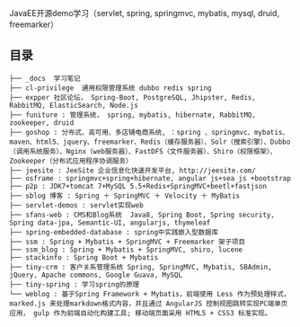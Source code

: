 JavaEE开源demo学习（servlet, spring, springmvc, mybatis, mysql, druid, freemarker）

## 目录

    ├── _docs  学习笔记
    ├── cl-privilege  通用权限管理系统 dubbo redis spring
    ├── expper 社区论坛， Spring-Boot, PostgreSQL, Jhipster, Redis, RabbitMQ, ElasticSearch, Node.js
    ├── funiture : 管理系统， spring, mybatis, hibernate, RabbitMQ, zookeeper, druid
    ├── goshop : 分布式、高可用、多店铺电商系统, ：spring 、springmvc、mybatis、maven、html5、jquery、freemarker、Redis（缓存服务器）、Solr（搜索引擎）、Dubbo（调用系统服务）、Nginx（web服务器）、FastDFS（文件服务器）、Shiro（权限框架）、Zookeeper（分布式应用程序协调服务）
    ├── jeesite : JeeSite 企业信息化快速开发平台, http://jeesite.com/
    ├── osframe : springmvc+spring+hibernate, angular js+sea js +bootstrap
    ├── p2p : JDK7+tomcat 7+MySQL 5.5+Redis+SpringMVC+beetl+fastjson
    ├── sblog 博客 : Spring ＋ SpringMVC ＋ Velocity ＋ MyBatis 
    ├── servlet-demos : servlet实现web
    ├── sfans-web : CMS和Blog系统  Java8, Spring Boot, Spring security, Spring data-jpa, Semantic-UI, angularjs, thymeleaf
    ├── spring-embedded-database : spring中实践嵌入型数据库
    ├── ssm : Spring + Mybatis + SpringMVC + Freemarker 架子项目
    ├── ssm_blog : Spring + Mybatis + SpringMVC, shiro, lucene
    ├── stackinfo : Spring Boot + Mybatis
    ├── tiny-crm : 客户关系管理系统 Spring, SpringMVC, Mybatis, SBAdmin, jQuery, Apache commons, Google Guava, MySQL 
    ├── tiny-spring : 学习spring的原理
    └── weblog : 基于Spring Framework + Mybatis，前端使用 Less 作为预处理样式， marked.js 来处理markdown格式内容，并且通过 AngularJS 控制视图跳转实现PC端单页应用， gulp 作为前端自动化构建工具; 移动端页面采用 HTML5 + CSS3 标准实现。
